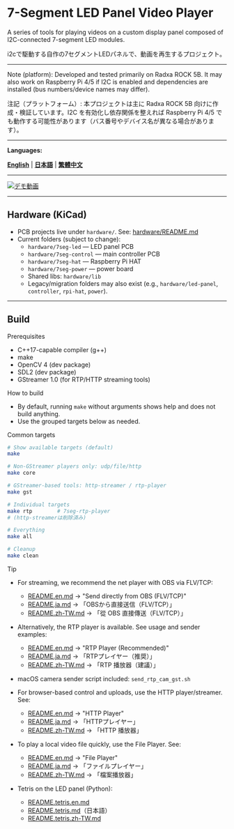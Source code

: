 # 7-Segment LED Panel Video Player

A series of tools for playing videos on a custom display panel composed of I2C-connected 7-segment LED modules.

i2cで駆動する自作の7セグメントLEDパネルで、動画を再生するプロジェクト。

---

Note (platform): Developed and tested primarily on Radxa ROCK 5B. It may also work on Raspberry Pi 4/5 if I2C is enabled and dependencies are installed (bus numbers/device names may differ).

注記（プラットフォーム）: 本プロジェクトは主に Radxa ROCK 5B 向けに作成・検証しています。I2C を有効化し依存関係を整えれば Raspberry Pi 4/5 でも動作する可能性があります（バス番号やデバイス名が異なる場合があります）。

---

**Languages:**

[**English**](README.en.md) | [**日本語**](README.ja.md) | [**繁體中文**](README.zh-TW.md)

---

[![デモ動画](./docs/7seg-output_hq.gif)](https://www.instagram.com/reel/DOIo3QTEZs0/?utm_source=ig_web_button_share_sheet)


---

## Hardware (KiCad)

- PCB projects live under `hardware/`. See: [hardware/README.md](hardware/README.md)
- Current folders (subject to change):
	- `hardware/7seg-led` — LED panel PCB
	- `hardware/7seg-control` — main controller PCB
	- `hardware/7seg-hat` — Raspberry Pi HAT
	- `hardware/7seg-power` — power board
	- Shared libs: `hardware/lib`
	- Legacy/migration folders may also exist (e.g., `hardware/led-panel`, `controller`, `rpi-hat`, `power`).

---
## Build

Prerequisites
- C++17-capable compiler (g++)
- make
- OpenCV 4 (dev package)
- SDL2 (dev package)
- GStreamer 1.0 (for RTP/HTTP streaming tools)

How to build
- By default, running `make` without arguments shows help and does not build anything.
- Use the grouped targets below as needed.

Common targets
```bash
# Show available targets (default)
make

# Non-GStreamer players only: udp/file/http
make core

# GStreamer-based tools: http-streamer / rtp-player
make gst

# Individual targets
make rtp        # 7seg-rtp-player
# (http-streamerは削除済み)

# Everything
make all

# Cleanup
make clean
```

Tip
- For streaming, we recommend the net player with OBS via FLV/TCP:
	- [README.en.md](README.en.md) → "Send directly from OBS (FLV/TCP)"
	- [README.ja.md](README.ja.md) → 「OBSから直接送信（FLV/TCP）」
	- [README.zh-TW.md](README.zh-TW.md) → 「從 OBS 直接傳送（FLV/TCP）」
- Alternatively, the RTP player is available. See usage and sender examples:
	- [README.en.md](README.en.md) → "RTP Player (Recommended)"
	- [README.ja.md](README.ja.md) → 「RTPプレイヤー（推奨）」
	- [README.zh-TW.md](README.zh-TW.md) → 「RTP 播放器（建議）」
- macOS camera sender script included: `send_rtp_cam_gst.sh`
 - For browser-based control and uploads, use the HTTP player/streamer. See:
	 - [README.en.md](README.en.md) → "HTTP Player"
	 - [README.ja.md](README.ja.md) → 「HTTPプレイヤー」
	 - [README.zh-TW.md](README.zh-TW.md) → 「HTTP 播放器」
 - To play a local video file quickly, use the File Player. See:
	 - [README.en.md](README.en.md) → "File Player"
	 - [README.ja.md](README.ja.md) → 「ファイルプレイヤー」
	 - [README.zh-TW.md](README.zh-TW.md) → 「檔案播放器」

- Tetris on the LED panel (Python):
	- [README.tetris.en.md](README.tetris.en.md)
	- [README.tetris.md](README.tetris.md)（日本語）
	- [README.tetris.zh-TW.md](README.tetris.zh-TW.md)



